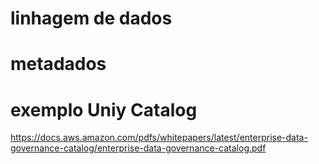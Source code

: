 # linhagem de dados

# metadados

# exemplo Uniy Catalog


https://docs.aws.amazon.com/pdfs/whitepapers/latest/enterprise-data-governance-catalog/enterprise-data-governance-catalog.pdf

